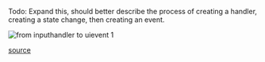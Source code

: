 Todo: Expand this, should better describe the process of creating a handler, creating a state change, then creating an event.

![from inputhandler to uievent 1](https://user-images.githubusercontent.com/1329837/44645144-88bc2e00-aa11-11e8-9e2d-a82f4863e2b0.png)

[source](https://www.lucidchart.com/documents/view/1929aba6-4b16-4680-8daf-b3a435c0c9fb)